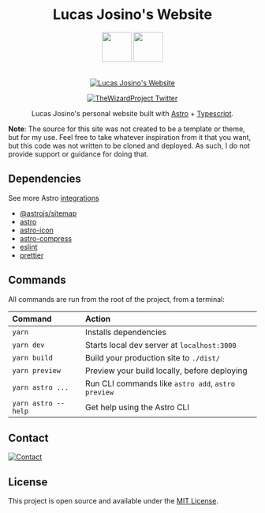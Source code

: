 <div align=center>

# Lucas Josino's Website

  <img src="./public/favicon-light.ico#gh-dark-mode-only" height=60 />
  <img src="./public/favicon.ico#gh-light-mode-only" height=60 />

  <p align="center">
    <br>
    <a href="https://www.lucasjosino.com">
      <picture>
        <source media="(prefers-color-scheme: dark)" srcset="https://shields.io/badge/WEBSITE-LUCASJOSINO.COM-%230D1117?style=for-the-badge&labelColor=%230D1117">
        <img align="center" alt="Lucas Josino's Website" src="https://shields.io/badge/WEBSITE-LUCASJOSINO.COM-white?style=for-the-badge&labelColor=white">
      </picture>
    </p>
  </a>
  <a href="./LICENSE" target="_blank">
    <picture>
        <source media="(prefers-color-scheme: dark)" srcset="https://img.shields.io/github/license/lucjosin/lucasjosino.com?color=%230D1117&style=for-the-badge&labelColor=%230D1117">
        <img align="center" alt="TheWizardProject Twitter" src="https://img.shields.io/github/license/lucjosin/lucasjosino.com?color=white&style=for-the-badge&labelColor=white">
    </picture>
  </a>
</p>

Lucas Josino's personal website built with [Astro](https://astro.build) + [Typescript](https://www.typescriptlang.org/).

</div>

**Note**: The source for this site was not created to be a template or theme, but for my use. Feel free to take whatever inspiration from it that you want, but this code was not written to be cloned and deployed. As such, I do not provide support or guidance for doing that.

## Dependencies

See more Astro [integrations](https://astro.build/integrations/)

- [@astrojs/sitemap](https://www.npmjs.com/package/@astrojs/sitemap)
- [astro](https://www.npmjs.com/package/astro)
- [astro-icon](https://www.npmjs.com/package/astro-icon)
- [astro-compress](https://www.npmjs.com/package/astro-compress)
- [eslint](https://www.npmjs.com/package/eslint)
- [prettier](https://www.npmjs.com/package/prettier)

## Commands

All commands are run from the root of the project, from a terminal:

| Command             | Action                                             |
| :------------------ | :------------------------------------------------- |
| `yarn`              | Installs dependencies                              |
| `yarn dev`          | Starts local dev server at `localhost:3000`        |
| `yarn build`        | Build your production site to `./dist/`            |
| `yarn preview`      | Preview your build locally, before deploying       |
| `yarn astro ...`    | Run CLI commands like `astro add`, `astro preview` |
| `yarn astro --help` | Get help using the Astro CLI                       |

## Contact

<a href="mailto:contact@lucasjosino.com">
  <picture>
    <source media="(prefers-color-scheme: dark)" srcset="https://img.shields.io/badge/-contact@lucasjosino.com-%230D1117?style=for-the-badge&logo=Mail.Ru&logoColor=white&link=mailto:contact@lucasjosino.com">
    <img align="center" alt="Contact" src="https://img.shields.io/badge/-contact@lucasjosino.com-white?style=for-the-badge&logo=Mail.Ru&logoColor=black&link=mailto:contact@lucasjosino.com">
  </picture>
 </a>

## License

This project is open source and available under the [MIT License](LICENSE).
